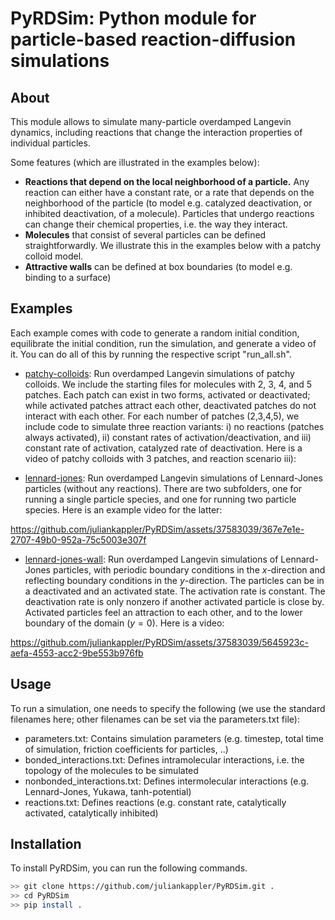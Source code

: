 # PyRDSim: Python module for particle-based reaction-diffusion simulations

## About

This module allows to simulate many-particle overdamped Langevin dynamics, including reactions that change the interaction properties of individual particles. 

Some features (which are illustrated in the examples below):
* **Reactions that depend on the local neighborhood of a particle.** Any reaction can either have a constant rate, or a rate that depends on the neighborhood of the particle (to model e.g. catalyzed deactivation, or inhibited deactivation, of a molecule). Particles that undergo reactions can change their chemical properties, i.e. the way they interact.
* **Molecules** that consist of several particles can be defined straightforwardly. We illustrate this in the examples below with a patchy colloid model.
* **Attractive walls** can be defined at box boundaries (to model e.g. binding to a surface)

## Examples

Each example comes with code to generate a random initial condition, equilibrate the initial condition, run the simulation, and generate a video of it. You can do all of this by running the respective script "run_all.sh".

* [patchy-colloids](https://github.com/juliankappler/PyRDSim/blob/main/examples/patchy-colloids/): Run overdamped Langevin simulations of patchy colloids. We include the starting files for molecules with 2, 3, 4, and 5 patches. Each patch can exist in two forms, activated or deactivated; while activated patches attract each other, deactivated patches do not interact with each other. For each number of patches (2,3,4,5), we include code to simulate three reaction variants: i) no reactions (patches always activated), ii) constant rates of activation/deactivation, and iii) constant rate of activation, catalyzed rate of deactivation. Here is a video of patchy colloids with 3 patches, and reaction scenario iii):



* [lennard-jones](https://github.com/juliankappler/PyRDSim/blob/main/examples/lennard-jones/): Run overdamped Langevin simulations of Lennard-Jones particles (without any reactions). There are two subfolders, one for running a single particle species, and one for running two particle species. Here is an example video for the latter:

https://github.com/juliankappler/PyRDSim/assets/37583039/367e7e1e-2707-49b0-952a-75c5003e307f

* [lennard-jones-wall](https://github.com/juliankappler/PyRDSim/blob/main/examples/lennard-jones-wall/): Run overdamped Langevin simulations of Lennard-Jones particles, with periodic boundary conditions in the $x$-direction and reflecting boundary conditions in the $y$-direction. The particles can be in a deactivated and an activated state. The activation rate is constant. The deactivation rate is only nonzero if another activated particle is close by. Activated particles feel an attraction to each other, and to the lower boundary of the domain ($y=0$). Here is a video:

https://github.com/juliankappler/PyRDSim/assets/37583039/5645923c-aefa-4553-acc2-9be553b976fb


## Usage

To run a simulation, one needs to specify the following (we use the standard filenames here; other filenames can be set via the parameters.txt file):

* parameters.txt: Contains simulation parameters (e.g. timestep, total time of simulation, friction coefficients for particles, ..)
* bonded_interactions.txt: Defines intramolecular interactions, i.e. the topology of the molecules to be simulated
* nonbonded_interactions.txt: Defines intermolecular interactions (e.g. Lennard-Jones, Yukawa, tanh-potential)
* reactions.txt: Defines reactions (e.g. constant rate, catalytically activated, catalytically inhibited)


## Installation

To install PyRDSim, you can run the following commands.

```bash
>> git clone https://github.com/juliankappler/PyRDSim.git .
>> cd PyRDSim
>> pip install .
```


